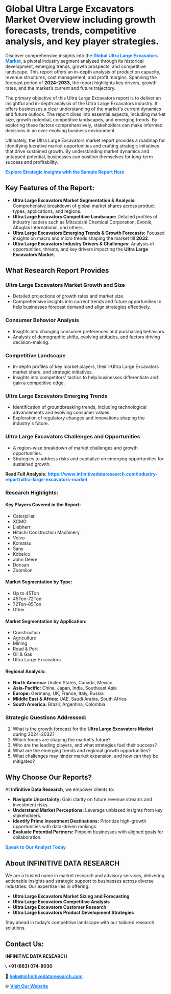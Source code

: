 <h1>Global Ultra Large Excavators Market Overview including growth forecasts, trends, competitive analysis, and key player strategies.</h1>
<p>
Discover comprehensive insights into the 
<a href="https://www.infinitivedataresearch.com/industry-report/ultra-large-excavators-market" rel="dofollow" style="color: #007BFF; text-decoration: none;"><strong>Global Ultra Large Excavators Market</strong></a>, a pivotal industry segment analyzed through its historical development, emerging trends, growth prospects, and competitive landscape. This report offers an in-depth analysis of production capacity, revenue structures, cost management, and profit margins. Spanning the forecast period of <strong>2024–2033</strong>, the report highlights key drivers, growth rates, and the market’s current and future trajectory.
</p>
<p>
The primary objective of this Ultra Large Excavators report is to deliver an insightful and in-depth analysis of the Ultra Large Excavators industry. It offers businesses a clear understanding of the market's current dynamics and future outlook. The report dives into essential aspects, including market size, growth potential, competitive landscapes, and emerging trends. By exploring these factors comprehensively, stakeholders can make informed decisions in an ever-evolving business environment.
</p>
<p>
Ultimately, the Ultra Large Excavators market report provides a roadmap for identifying lucrative market opportunities and crafting strategic initiatives that drive sustained growth. By understanding market dynamics and untapped potential, businesses can position themselves for long-term success and profitability.
</p>
<p>
<a href="https://www.infinitivedataresearch.com/request-sample/reportId=110307" style="color: #007BFF; text-decoration: none;"><strong>Explore Strategic Insights with the Sample Report Here</strong></a>
</p>

<h2>Key Features of the Report:</h2>
<ul>
<li><strong>Ultra Large Excavators Market Segmentation & Analysis:</strong> Comprehensive breakdown of global market shares across product types, applications, and regions.</li>
<li><strong>Ultra Large Excavators Competitive Landscape:</strong> Detailed profiles of industry leaders such as Mitsubishi Chemical Corporation, Evonik, Altuglas International, and others.</li>
<li><strong>Ultra Large Excavators Emerging Trends & Growth Forecasts:</strong> Focused insights on macro and micro trends shaping the market till <strong>2032</strong>.</li>
<li><strong>Ultra Large Excavators Industry Drivers & Challenges:</strong> Analysis of opportunities, threats, and key drivers impacting the <strong>Ultra Large Excavators Market</strong>.</li>
</ul>

<h2>What Research Report Provides</h2>
<h3>Ultra Large Excavators Market Growth and Size</h3>
<ul>
<li>Detailed projections of growth rates and market size.</li>
<li>Comprehensive insights into current trends and future opportunities to help businesses forecast demand and align strategies effectively.</li>
</ul>

<h3>Consumer Behavior Analysis</h3>
<ul>
<li>Insights into changing consumer preferences and purchasing behaviors.</li>
<li>Analysis of demographic shifts, evolving attitudes, and factors driving decision-making.</li>
</ul>

<h3>Competitive Landscape</h3>
<ul>
<li>In-depth profiles of key market players, their >Ultra Large Excavators market share, and strategic initiatives.</li>
<li>Insights into competitors' tactics to help businesses differentiate and gain a competitive edge.</li>
</ul>

<h3>Ultra Large Excavators Emerging Trends</h3>
<ul>
<li>Identification of groundbreaking trends, including technological advancements and evolving consumer values.</li>
<li>Exploration of regulatory changes and innovations shaping the industry's future.</li>
</ul>

<h3>Ultra Large Excavators Challenges and Opportunities</h3>
<ul>
<li>A region-wise breakdown of market challenges and growth opportunities.</li>
<li>Strategies to address risks and capitalize on emerging opportunities for sustained growth.</li>
</ul>
<p><strong>Read Full Analysis:</strong> <a href="https://www.infinitivedataresearch.com/industry-report/ultra-large-excavators-market" rel="dofollow" style="color: #007BFF; text-decoration: none;"><strong>https://www.infinitivedataresearch.com/industry-report/ultra-large-excavators-market</strong></a></p>
<h3>Research Highlights:</h3>
<h4>Key Players Covered in the Report:</h4>
<ul><li>Caterpillar</li><li>XCMG</li><li>Liebherr</li><li>Hitachi Construction Machinery</li><li>Volvo</li><li>Komatsu</li><li>Sany</li><li>Kobelco</li><li>John Deere</li><li>Doosan</li><li>Zoomlion</li></ul>
<h4>Market Segmentation by Type:</h4>
<ul><li>Up to 45Ton</li><li>45Ton-72Ton</li><li>72Ton-85Ton</li><li>Other</li></ul>
<h4>Market Segmentation by Application:</h4>
<ul><li>Construction</li><li>Agriculture</li><li>Mining</li><li>Road &amp; Port</li><li>Oil &amp; Gas</li><li>Ultra Large Excavators</li></ul>

<h4>Regional Analysis:</h4>
<ul>
<li><strong>North America:</strong> United States, Canada, Mexico</li>
<li><strong>Asia-Pacific:</strong> China, Japan, India, Southeast Asia</li>
<li><strong>Europe:</strong> Germany, UK, France, Italy, Russia</li>
<li><strong>Middle East & Africa:</strong> UAE, Saudi Arabia, South Africa</li>
<li><strong>South America:</strong> Brazil, Argentina, Colombia</li>
</ul>

<h3>Strategic Questions Addressed:</h3>
<ol>
<li>What is the growth forecast for the <strong>Ultra Large Excavators Market</strong> during 2024–2032?</li>
<li>Which forces are shaping the market's future?</li>
<li>Who are the leading players, and what strategies fuel their success?</li>
<li>What are the emerging trends and regional growth opportunities?</li>
<li>What challenges may hinder market expansion, and how can they be mitigated?</li>
</ol>

<h2>Why Choose Our Reports?</h2>
<p>At <strong>Infinitive Data Research</strong>, we empower clients to:</p>
<ul>
<li><strong>Navigate Uncertainty:</strong> Gain clarity on future revenue streams and investment risks.</li>
<li><strong>Understand Market Perceptions:</strong> Leverage unbiased insights from key stakeholders.</li>
<li><strong>Identify Prime Investment Destinations:</strong> Prioritize high-growth opportunities with data-driven rankings.</li>
<li><strong>Evaluate Potential Partners:</strong> Pinpoint businesses with aligned goals for collaboration.</li>
</ul>
<p><a href="https://www.infinitivedataresearch.com/industry-report/ultra-large-excavators-market" rel="dofollow" style="color: #007BFF; text-decoration: none;"><strong>Speak to Our Analyst Today</strong></a></p>

<h2>About INFINITIVE DATA RESEARCH</h2>
<p>We are a trusted name in market research and advisory services, delivering actionable insights and strategic support to businesses across diverse industries. Our expertise lies in offering:</p>
<ul>
<li><strong>Ultra Large Excavators Market Sizing and Forecasting</strong></li>
<li><strong>Ultra Large Excavators Competitive Analysis</strong></li>
<li><strong>Ultra Large Excavators Customer Research</strong></li>
<li><strong>Ultra Large Excavators Product Development Strategies</strong></li>
</ul>
<p>Stay ahead in today’s competitive landscape with our tailored research solutions.</p>

<h2>Contact Us:</h2>
<p><strong>INFINITIVE DATA RESEARCH</strong></p>
<p>📞 <strong>+91 (883) 074-8030</strong></p>
<p>📧 <strong><a href="mailto:help@infinitivedataresearch.com" style="color: #007BFF;">help@infinitivedataresearch.com</a></strong></p>
<p>🌐 <strong><a href="https://www.infinitivedataresearch.com" rel="dofollow" style="color: #007BFF;">Visit Our Website</a></strong></p>